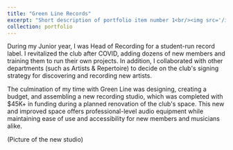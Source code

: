 ```yaml
---
title: "Green Line Records"
excerpt: "Short description of portfolio item number 1<br/><img src='/images/500x300.png'>"
collection: portfolio
---
```


During my Junior year, I was Head of Recording for a student-run record label. 
I revitalized the club after COVID, adding dozens of new members and training them to run their own projects. 
In addition, I collaborated with other departments (such as Artists & Repertoire) to decide on the club's signing strategy for discovering and recording new artists. 

The culmination of my time with Green Line was designing, creating a budget, and assembling a new recording studio, which was completed with $45K+ in funding during a planned renovation of the club's space. 
This new and improved space offers professional-level audio equipment while maintaining ease of use and accessibility for new members and musicians alike. 

(Picture of the new studio)
